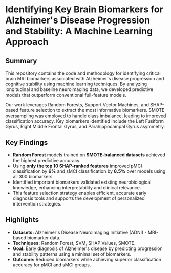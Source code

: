 # Identifying Key Brain Biomarkers for Alzheimer's Disease Progression and Stability: A Machine Learning Approach

## Summary

This repository contains the code and methodology for identifying critical brain MRI biomarkers associated with Alzheimer's disease progression and cognitive stability using machine learning techniques. By analyzing longitudinal and baseline neuroimaging data, we developed predictive models that outperform conventional full-feature models.

Our work leverages Random Forests, Support Vector Machines, and SHAP-based feature selection to extract the most informative biomarkers. SMOTE oversampling was employed to handle class imbalance, leading to improved classification accuracy. Key biomarkers identified include the Left Fusiform Gyrus, Right Middle Frontal Gyrus, and Parahippocampal Gyrus asymmetry.

## Key Findings

- **Random Forest** models trained on **SMOTE-balanced datasets** achieved the highest predictive accuracy.
- Using **only the top 10 SHAP-ranked features** improved pMCI classification by **6%** and sMCI classification by **8.5%** over models using all 300 biomarkers.
- Identified important biomarkers validated existing neurobiological knowledge, enhancing interpretability and clinical relevance.
- This feature selection strategy enables efficient, accurate early diagnosis tools and supports the development of personalized intervention strategies.

## Highlights

- **Datasets:** Alzheimer's Disease Neuroimaging Initiative (ADNI) - MRI-based biomarker data.
- **Techniques:** Random Forest, SVM, SHAP Values, SMOTE.
- **Goal:** Early diagnosis of Alzheimer's disease by predicting progression and stability patterns using a minimal set of biomarkers.
- **Outcome:** Reduced biomarkers while achieving superior classification accuracy for pMCI and sMCI groups.
